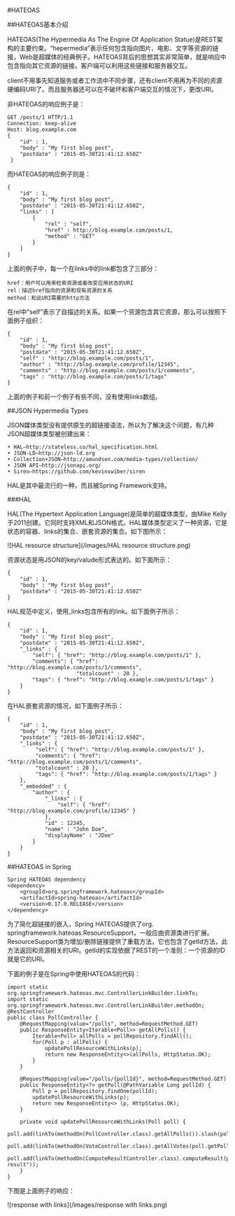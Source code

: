 #HATEOAS

##HATEOAS基本介绍

HATEOAS(The Hypermedia As The Engine Of Application Statue)是REST架构的主要约束。“hepermedia”表示任何包含指向图片、电影、文字等资源的链接，Web是超媒体的经典例子。HATEOAS背后的思想其实非常简单，就是响应中包含指向其它资源的链接。客户端可以利用这些链接和服务器交互。

client不用事先知道服务或者工作流中不同步骤，还有client不用再为不同的资源硬编码URI了。而且服务器还可以在不破坏和客户端交互的情况下，更改URI。

非HATEOAS的响应例子是：

	GET /posts/1 HTTP/1.1
	Connection: keep-alive
	Host: blog.example.com
	{
		"id" : 1,
		"body" : "My first blog post",
		"postdate" : "2015-05-30T21:41:12.650Z"
	￼}

而HATEOAS的响应例子则是：

	{
        "id" : 1,
        "body" : "My first blog post",
        "postdate" : "2015-05-30T21:41:12.650Z",
        "links" : [
	        {
			    "rel" : "self",
			    "href" : http://blog.example.com/posts/1,
			    "method" : "GET"
			}
		] 
	}

上面的例子中，每一个在links中的link都包含了三部分：

	href：用户可以用来检索资源或者改变应用状态的URI
	rel：描述href指向的资源和现有资源的关系
	method：和此URI需要的http方法

在rel中“self”表示了自描述的关系。如果一个资源包含其它资源，那么可以按照下面例子组织：

	{
        "id" : 1,
        "body" : "My first blog post",
        "postdate" : "2015-05-30T21:41:12.650Z",
        "self" : "http://blog.example.com/posts/1",
        "author" : "http://blog.example.com/profile/12345",
        "comments" : "http://blog.example.com/posts/1/comments",
        "tags" : "http://blog.example.com/posts/1/tags"
	}

上面的例子和前一个例子有些不同，没有使用links数组。	


##JSON Hypermedia Types

JSON媒体类型没有提供原生的超链接语法，所以为了解决这个问题，有几种JSON超媒体类型被创建出来：

	• HAL—http://stateless.co/hal_specification.html
	• JSON-LD—http://json-ld.org
	• Collection+JSON—http://amundsen.com/media-types/collection/
	• JSON API—http://jsonapi.org/
	• Siren—https://github.com/kevinswiber/siren

HAL是其中最流行的一种，而且被Spring Framework支持。

###HAL

HAL(The Hypertext Application Language)是简单的超媒体类型，由Mike Kelly于2011创建。它同时支持XML和JSON格式。HAL媒体类型定义了一种资源，它是状态的容器、links的集合、嵌套资源的集合。如下图所示：

![HAL resource structure](/images/HAL resource structure.png)

资源状态是用JSON的key/valude形式表达的。如下面所示：

	{
		"id" : 1,
        "body" : "My first blog post",
        "postdate" : "2015-05-30T21:41:12.650Z"
	}

HAL规范中定义，使用_links包含所有的link。如下面例子所示：

	{
        "id" : 1,
        "body" : "My first blog post",
        "postdate" : "2015-05-30T21:41:12.650Z",
        "_links" : {
	        "self": { "href": "http://blog.example.com/posts/1" },
			"comments": { "href": "http://blog.example.com/posts/1/comments",
						  "totalcount" : 20 },
			"tags": { "href": "http://blog.example.com/posts/1/tags" }
		} 
	}

在HAL嵌套资源的情况，如下面例子所示：

	{
        "id" : 1,
        "body" : "My first blog post",
        "postdate" : "2015-05-30T21:41:12.650Z",
        "_links" : {
             "self": { "href": "http://blog.example.com/posts/1" },
             "comments": { "href": "http://blog.example.com/posts/1/comments",
             "totalcount" : 20 },
             "tags": { "href": "http://blog.example.com/posts/1/tags" }
        },
        "_embedded" : {
        	"author" : {
     			"_links" : {
        			"self": { "href": "http://blog.example.com/profile/12345" }
      			},
      			"id" : 12345,
      			"name" : "John Doe",
      			"displayName" : "JDoe"
      		}
		} 
	}

##HATEOAS in Spring

	Spring HATEOAS dependency
	<dependency>
        <groupId>org.springframework.hateoas</groupId>
        <artifactId>spring-hateoas</artifactId>
        <version>0.17.0.RELEASE</version>
	</dependency>

为了简化超链接的嵌入，Spring HATEOAS提供了org. springframework.hateoas.ResourceSupport，一般应由资源类进行扩展。ResourceSupport类为增加/删除链接提供了重载方法，它也包含了getId方法，此方法返回和资源相关的URI。getId的实现依据了REST的一个准则：一个资源的ID就是它的URI。

下面的例子是在Spring中使用HATEOAS的代码：

	import static org.springframework.hateoas.mvc.ControllerLinkBuilder.linkTo;
	import static org.springframework.hateoas.mvc.ControllerLinkBuilder.methodOn;
	@RestController
	public class PollController {
        @RequestMapping(value="/polls", method=RequestMethod.GET)
        public ResponseEntity<Iterable<Poll>> getAllPolls() {
            Iterable<Poll> allPolls = pollRepository.findAll();
            for(Poll p : allPolls) {
                updatePollResourceWithLinks(p);
            	return new ResponseEntity<>(allPolls, HttpStatus.OK);
			}
		}

		@RequestMapping(value="/polls/{pollId}", method=RequestMethod.GET)
        public ResponseEntity<?> getPoll(@PathVariable Long pollId) {
            Poll p = pollRepository.findOne(pollId);
            updatePollResourceWithLinks(p);
            return new ResponseEntity<> (p, HttpStatus.OK);
		}
	        
        private void updatePollResourceWithLinks(Poll poll) {
            poll.add(linkTo(methodOn(PollController.class).getAllPolls()).slash(poll.getPollId()).withSelfRel());
        	poll.add(linkTo(methodOn(VoteController.class).getAllVotes(poll.getPollId())).withRel("votes"));
        	poll.add(linkTo(methodOn(ComputeResultController.class).computeResult(poll.getPollId())).withRel("compute-result"));
		} 
	} 

下图是上面例子的响应：

![response with links](/images/response with links.png)
